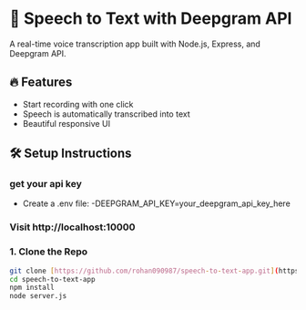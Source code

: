 # 🎤 Speech to Text with Deepgram API

A real-time voice transcription app built with Node.js, Express, and Deepgram API.

## 🔥 Features

- Start recording with one click
- Speech is automatically transcribed into text
- Beautiful responsive UI

## 🛠 Setup Instructions
### get your api key 
- Create a .env file:
    -DEEPGRAM_API_KEY=your_deepgram_api_key_here
### Visit http://localhost:10000

### 1. Clone the Repo

```bash
git clone [https://github.com/rohan090987/speech-to-text-app.git](https://github.com/rohan090987/Speech-to-Text-with-Deepgram-API.git)
cd speech-to-text-app
npm install
node server.js



